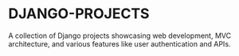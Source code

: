 # DJANGO-PROJECTS
A collection of Django projects showcasing web development, MVC architecture, and various features like user authentication and APIs.
